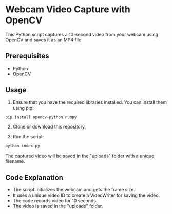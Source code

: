 # Webcam Video Capture with OpenCV

This Python script captures a 10-second video from your webcam using OpenCV and saves it as an MP4 file.

## Prerequisites

- Python
- OpenCV

## Usage

1. Ensure that you have the required libraries installed. You can install them using pip:

```bash
pip install opencv-python numpy
```

2. Clone or download this repository.

3. Run the script:

```bash
python index.py
```

The captured video will be saved in the "uploads" folder with a unique filename.


## Code Explanation
- The script initializes the webcam and gets the frame size.
- It uses a unique video ID to create a VideoWriter for saving the video.
- The code records video for 10 seconds.
- The video is saved in the "uploads" folder.
